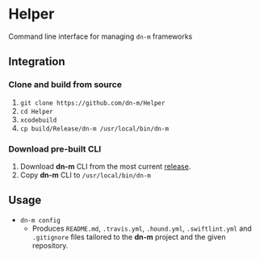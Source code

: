 # Helper
Command line interface for managing `dn-m` frameworks

<a name="integration"></a>
## Integration

### Clone and build from source
1. `git clone https://github.com/dn-m/Helper`
2. `cd Helper`
3. `xcodebuild`
4. `cp build/Release/dn-m /usr/local/bin/dn-m`

### Download pre-built CLI
1. Download **dn-m** CLI from the most current [release](https://github.com/dn-m/Helper/releases).
2. Copy **dn-m** CLI to `/usr/local/bin/dn-m`

## Usage

- `dn-m config`
  - Produces `README.md`, `.travis.yml`, `.hound.yml`, `.swiftlint.yml` and `.gitignore` files tailored to the **dn-m** project and the given repository.

